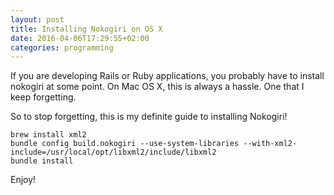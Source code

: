 ```yaml
---
layout: post
title: Installing Nokogiri on OS X
date: 2016-04-06T17:29:55+02:00
categories: programming
---
```


If you are developing Rails or Ruby applications, you probably have to install nokogiri at some point.
On Mac OS X, this is always a hassle. One that I keep forgetting.

So to stop forgetting, this is my definite guide to installing Nokogiri!

    brew install xml2
    bundle config build.nokogiri --use-system-libraries --with-xml2-include=/usr/local/opt/libxml2/include/libxml2
    bundle install

Enjoy!